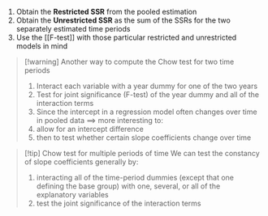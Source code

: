 1. Obtain the **Restricted SSR** from the pooled estimation
2. Obtain the **Unrestricted SSR** as the sum of the SSRs for the two separately estimated time periods
3. Use the [[F-test]] with those particular restricted and unrestricted models in mind

>[!warning] Another way to compute the Chow test for two time periods
>1.  Interact each variable with a year dummy for one of the two years 
>2. Test for joint significance (F-test) of the year dummy and all of the interaction terms
>3. Since the intercept in a regression model often changes over time in pooled data 
>   $\implies$ more interesting to:
>	1. allow for an intercept difference
>	2. then to test whether certain slope coefficients change over time

>[!tip] Chow test for multiple periods of time
>We can test the constancy of slope coefficients generally by:
>1. interacting all of the time-period dummies (except that one defining the base group) with one, several, or all of the explanatory variables
>2. test the joint significance of the interaction terms
